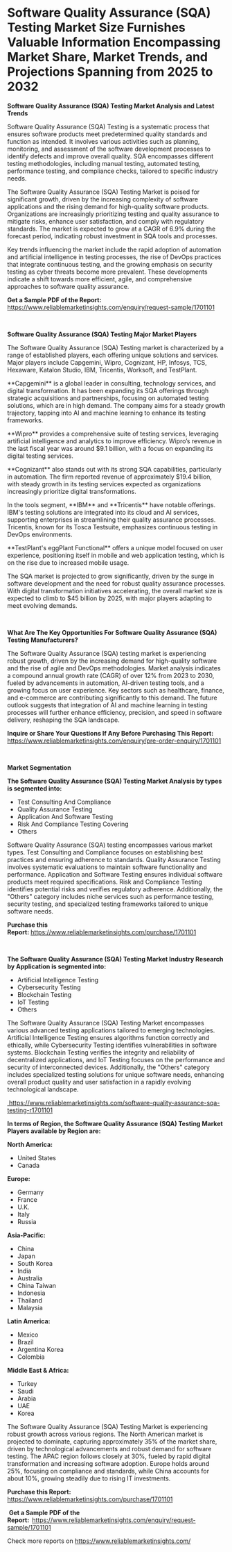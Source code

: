 <p><h1>Software Quality Assurance (SQA) Testing Market Size Furnishes Valuable Information Encompassing Market Share, Market Trends, and Projections Spanning from 2025 to 2032</h1></p><p><strong>Software Quality Assurance (SQA) Testing Market Analysis and Latest Trends</strong></p>
<p><p>Software Quality Assurance (SQA) Testing is a systematic process that ensures software products meet predetermined quality standards and function as intended. It involves various activities such as planning, monitoring, and assessment of the software development processes to identify defects and improve overall quality. SQA encompasses different testing methodologies, including manual testing, automated testing, performance testing, and compliance checks, tailored to specific industry needs.</p><p>The Software Quality Assurance (SQA) Testing Market is poised for significant growth, driven by the increasing complexity of software applications and the rising demand for high-quality software products. Organizations are increasingly prioritizing testing and quality assurance to mitigate risks, enhance user satisfaction, and comply with regulatory standards. The market is expected to grow at a CAGR of 6.9% during the forecast period, indicating robust investment in SQA tools and processes.</p><p>Key trends influencing the market include the rapid adoption of automation and artificial intelligence in testing processes, the rise of DevOps practices that integrate continuous testing, and the growing emphasis on security testing as cyber threats become more prevalent. These developments indicate a shift towards more efficient, agile, and comprehensive approaches to software quality assurance.</p></p>
<p><strong>Get a Sample PDF of the Report:&nbsp;</strong> <a href="https://www.reliablemarketinsights.com/enquiry/request-sample/1701101?utm_campaign=3258&utm_medium=2&utm_source=Github&utm_content=ia&utm_term=27032025&utm_id=software-quality-assurance-sqa-testing">https://www.reliablemarketinsights.com/enquiry/request-sample/1701101</a></p>
<p>&nbsp;</p>
<p><strong>Software Quality Assurance (SQA) Testing Major Market Players</strong></p>
<p><p>The Software Quality Assurance (SQA) Testing market is characterized by a range of established players, each offering unique solutions and services. Major players include Capgemini, Wipro, Cognizant, HP, Infosys, TCS, Hexaware, Katalon Studio, IBM, Tricentis, Worksoft, and TestPlant.</p><p>**Capgemini** is a global leader in consulting, technology services, and digital transformation. It has been expanding its SQA offerings through strategic acquisitions and partnerships, focusing on automated testing solutions, which are in high demand. The company aims for a steady growth trajectory, tapping into AI and machine learning to enhance its testing frameworks.</p><p>**Wipro** provides a comprehensive suite of testing services, leveraging artificial intelligence and analytics to improve efficiency. Wipro’s revenue in the last fiscal year was around $9.1 billion, with a focus on expanding its digital testing services.</p><p>**Cognizant** also stands out with its strong SQA capabilities, particularly in automation. The firm reported revenue of approximately $19.4 billion, with steady growth in its testing services expected as organizations increasingly prioritize digital transformations.</p><p>In the tools segment, **IBM** and **Tricentis** have notable offerings. IBM's testing solutions are integrated into its cloud and AI services, supporting enterprises in streamlining their quality assurance processes. Tricentis, known for its Tosca Testsuite, emphasizes continuous testing in DevOps environments.</p><p>**TestPlant's eggPlant Functional** offers a unique model focused on user experience, positioning itself in mobile and web application testing, which is on the rise due to increased mobile usage.</p><p>The SQA market is projected to grow significantly, driven by the surge in software development and the need for robust quality assurance processes. With digital transformation initiatives accelerating, the overall market size is expected to climb to $45 billion by 2025, with major players adapting to meet evolving demands.</p></p>
<p>&nbsp;</p>
<p><strong>What Are The Key Opportunities For Software Quality Assurance (SQA) Testing Manufacturers?</strong></p>
<p><p>The Software Quality Assurance (SQA) testing market is experiencing robust growth, driven by the increasing demand for high-quality software and the rise of agile and DevOps methodologies. Market analysis indicates a compound annual growth rate (CAGR) of over 12% from 2023 to 2030, fueled by advancements in automation, AI-driven testing tools, and a growing focus on user experience. Key sectors such as healthcare, finance, and e-commerce are contributing significantly to this demand. The future outlook suggests that integration of AI and machine learning in testing processes will further enhance efficiency, precision, and speed in software delivery, reshaping the SQA landscape.</p></p>
<p><strong>Inquire or Share Your Questions If Any Before Purchasing This Report:</strong> <a href="https://www.reliablemarketinsights.com/enquiry/pre-order-enquiry/1701101?utm_campaign=3258&utm_medium=2&utm_source=Github&utm_content=ia&utm_term=27032025&utm_id=software-quality-assurance-sqa-testing">https://www.reliablemarketinsights.com/enquiry/pre-order-enquiry/1701101</a></p>
<p>&nbsp;</p>
<p><strong>Market Segmentation</strong></p>
<p><strong>The Software Quality Assurance (SQA) Testing Market Analysis by types is segmented into:</strong></p>
<p><ul><li>Test Consulting And Compliance</li><li>Quality Assurance Testing</li><li>Application And Software Testing</li><li>Risk And Compliance Testing Covering</li><li>Others</li></ul></p>
<p><p>Software Quality Assurance (SQA) testing encompasses various market types. Test Consulting and Compliance focuses on establishing best practices and ensuring adherence to standards. Quality Assurance Testing involves systematic evaluations to maintain software functionality and performance. Application and Software Testing ensures individual software products meet required specifications. Risk and Compliance Testing identifies potential risks and verifies regulatory adherence. Additionally, the "Others" category includes niche services such as performance testing, security testing, and specialized testing frameworks tailored to unique software needs.</p></p>
<p><strong>Purchase this Report:&nbsp;</strong><a href="https://www.reliablemarketinsights.com/purchase/1701101?utm_campaign=3258&utm_medium=2&utm_source=Github&utm_content=ia&utm_term=27032025&utm_id=software-quality-assurance-sqa-testing">https://www.reliablemarketinsights.com/purchase/1701101</a></p>
<p>&nbsp;</p>
<p><strong>The Software Quality Assurance (SQA) Testing Market Industry Research by Application is segmented into:</strong></p>
<p><ul><li>Artificial Intelligence Testing</li><li>Cybersecurity Testing</li><li>Blockchain Testing</li><li>IoT Testing</li><li>Others</li></ul></p>
<p><p>The Software Quality Assurance (SQA) Testing Market encompasses various advanced testing applications tailored to emerging technologies. Artificial Intelligence Testing ensures algorithms function correctly and ethically, while Cybersecurity Testing identifies vulnerabilities in software systems. Blockchain Testing verifies the integrity and reliability of decentralized applications, and IoT Testing focuses on the performance and security of interconnected devices. Additionally, the "Others" category includes specialized testing solutions for unique software needs, enhancing overall product quality and user satisfaction in a rapidly evolving technological landscape.</p></p>
<p><a href="https://www.reliablemarketinsights.com/software-quality-assurance-sqa-testing-r1701101?utm_campaign=3258&utm_medium=2&utm_source=Github&utm_content=ia&utm_term=27032025&utm_id=software-quality-assurance-sqa-testing">&nbsp;https://www.reliablemarketinsights.com/software-quality-assurance-sqa-testing-r1701101</a></p>
<p><strong>In terms of Region, the Software Quality Assurance (SQA) Testing Market Players available by Region are:</strong></p>
<p>
    <p> <strong> North America: </strong>
        <ul>
            <li>United States</li>
            <li>Canada</li>
        </ul>
        </p> 
    <p> <strong> Europe: </strong>
        <ul>
            <li>Germany</li>
            <li>France</li>
            <li>U.K.</li>
            <li>Italy</li>
            <li>Russia</li>
        </ul>
        </p> 
    <p> <strong> Asia-Pacific: </strong>
        <ul>
            <li>China</li>
            <li>Japan</li>
            <li>South Korea</li>
            <li>India</li>
            <li>Australia</li>
            <li>China Taiwan</li>
            <li>Indonesia</li>
            <li>Thailand</li>
            <li>Malaysia</li>
        </ul>
        </p> 
    <p> <strong> Latin America: </strong>
        <ul>
            <li>Mexico</li>
            <li>Brazil</li>
            <li>Argentina Korea</li>
            <li>Colombia</li>
        </ul>
        </p> 
    <p> <strong> Middle East & Africa: </strong>
        <ul>
            <li>Turkey</li>
            <li>Saudi</li>
            <li>Arabia</li>
            <li>UAE</li>
            <li>Korea</li>
        </ul>
    </p>
    </p>
<p><p>The Software Quality Assurance (SQA) Testing Market is experiencing robust growth across various regions. The North American market is projected to dominate, capturing approximately 35% of the market share, driven by technological advancements and robust demand for software testing. The APAC region follows closely at 30%, fueled by rapid digital transformation and increasing software adoption. Europe holds around 25%, focusing on compliance and standards, while China accounts for about 10%, growing steadily due to rising IT investments.</p></p>
<p><strong>Purchase this Report: </strong><a href="https://www.reliablemarketinsights.com/purchase/1701101?utm_campaign=3258&utm_medium=2&utm_source=Github&utm_content=ia&utm_term=27032025&utm_id=software-quality-assurance-sqa-testing">https://www.reliablemarketinsights.com/purchase/1701101</a></p>
<p>&nbsp;<strong>Get a Sample PDF of the Report:&nbsp;&nbsp;</strong><a href="https://www.reliablemarketinsights.com/enquiry/request-sample/1701101?utm_campaign=3258&utm_medium=2&utm_source=Github&utm_content=ia&utm_term=27032025&utm_id=software-quality-assurance-sqa-testing">https://www.reliablemarketinsights.com/enquiry/request-sample/1701101</a></p>
<p><strong></strong></p>
<p>Check more reports on <a href="https://www.reliablemarketinsights.com/?utm_campaign=3258&utm_medium=2&utm_source=Github&utm_content=ia&utm_term=27032025&utm_id=software-quality-assurance-sqa-testing">https://www.reliablemarketinsights.com/</a></p>